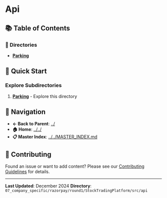 # Api

## 📚 Table of Contents

### 📁 Directories

- **[Parking](parking/)**

## 🚀 Quick Start

### Explore Subdirectories
1. **[Parking](parking/)** - Explore this directory

## 🔗 Navigation

- **← Back to Parent**: [../](../)
- **🏠 Home**: [../../](../..)
- **📋 Master Index**: [../../MASTER_INDEX.md](../../../../../../..MASTER_INDEX.md)

## 🤝 Contributing

Found an issue or want to add content? Please see our [Contributing Guidelines](../../../../../../CONTRIBUTING.md) for details.

---

**Last Updated**: December 2024
**Directory**: `07_company_specific/razorpay/round1/StockTradingPlatform/src/api`
